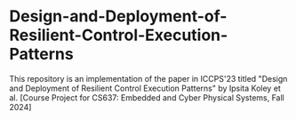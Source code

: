 # Design-and-Deployment-of-Resilient-Control-Execution-Patterns
This repository is an implementation of the paper in ICCPS'23 titled "Design and Deployment of Resilient Control Execution Patterns" by Ipsita Koley et al. [Course Project for CS637: Embedded and Cyber Physical Systems, Fall 2024]
